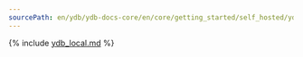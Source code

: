 ```yaml
---
sourcePath: en/ydb/ydb-docs-core/en/core/getting_started/self_hosted/ydb_local.md
---
```

{% include [ydb_local.md](_includes/ydb_local.md) %}